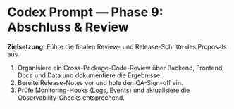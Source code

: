 # Codex Prompt — Phase 9: Abschluss & Review

**Zielsetzung:** Führe die finalen Review- und Release-Schritte des Proposals aus.

1. Organisiere ein Cross-Package-Code-Review über Backend, Frontend, Docs und Data und dokumentiere die Ergebnisse.
2. Bereite Release-Notes vor und hole den QA-Sign-off ein.
3. Prüfe Monitoring-Hooks (Logs, Events) und aktualisiere die Observability-Checks entsprechend.
